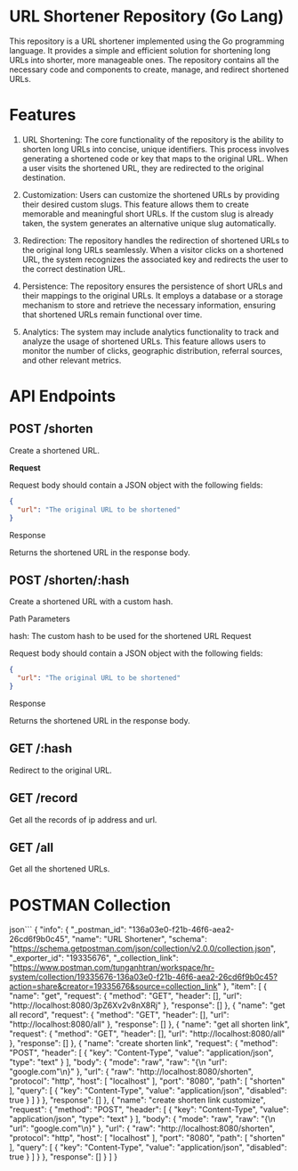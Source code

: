 # URL Shortener Repository (Go Lang)
This repository is a URL shortener implemented using the Go programming language. It provides a simple and efficient solution for shortening long URLs into shorter, more manageable ones. The repository contains all the necessary code and components to create, manage, and redirect shortened URLs.

# Features
1. URL Shortening: The core functionality of the repository is the ability to shorten long URLs into concise, unique identifiers. This process involves generating a shortened code or key that maps to the original URL. When a user visits the shortened URL, they are redirected to the original destination.

2. Customization: Users can customize the shortened URLs by providing their desired custom slugs. This feature allows them to create memorable and meaningful short URLs. If the custom slug is already taken, the system generates an alternative unique slug automatically.

3. Redirection: The repository handles the redirection of shortened URLs to the original long URLs seamlessly. When a visitor clicks on a shortened URL, the system recognizes the associated key and redirects the user to the correct destination URL.

4. Persistence: The repository ensures the persistence of short URLs and their mappings to the original URLs. It employs a database or a storage mechanism to store and retrieve the necessary information, ensuring that shortened URLs remain functional over time.

5. Analytics: The system may include analytics functionality to track and analyze the usage of shortened URLs. This feature allows users to monitor the number of clicks, geographic distribution, referral sources, and other relevant metrics.

# API Endpoints

## POST /shorten

Create a shortened URL.

**Request**

Request body should contain a JSON object with the following fields:

```json
{
  "url": "The original URL to be shortened"
}
```
Response

Returns the shortened URL in the response body.

## POST /shorten/:hash
Create a shortened URL with a custom hash.

Path Parameters

hash: The custom hash to be used for the shortened URL
Request

Request body should contain a JSON object with the following fields:

```json
{
  "url": "The original URL to be shortened"
}
```

Response

Returns the shortened URL in the response body.

## GET /:hash

Redirect to the original URL.


## GET /record

Get all the records of ip address and url.

## GET /all

Get all the shortened URLs.

# POSTMAN Collection

json```
{
	"info": {
		"_postman_id": "136a03e0-f21b-46f6-aea2-26cd6f9b0c45",
		"name": "URL Shortener",
		"schema": "https://schema.getpostman.com/json/collection/v2.0.0/collection.json",
		"_exporter_id": "19335676",
		"_collection_link": "https://www.postman.com/tunganhtran/workspace/hr-system/collection/19335676-136a03e0-f21b-46f6-aea2-26cd6f9b0c45?action=share&creator=19335676&source=collection_link"
	},
	"item": [
		{
			"name": "get",
			"request": {
				"method": "GET",
				"header": [],
				"url": "http://localhost:8080/3pZ6Xv2v8nX8Rj"
			},
			"response": []
		},
		{
			"name": "get all record",
			"request": {
				"method": "GET",
				"header": [],
				"url": "http://localhost:8080/all"
			},
			"response": []
		},
		{
			"name": "get all shorten link",
			"request": {
				"method": "GET",
				"header": [],
				"url": "http://localhost:8080/all"
			},
			"response": []
		},
		{
			"name": "create shorten link",
			"request": {
				"method": "POST",
				"header": [
					{
						"key": "Content-Type",
						"value": "application/json",
						"type": "text"
					}
				],
				"body": {
					"mode": "raw",
					"raw": "{\n    \"url\": \"google.com\"\n}"
				},
				"url": {
					"raw": "http://localhost:8080/shorten",
					"protocol": "http",
					"host": [
						"localhost"
					],
					"port": "8080",
					"path": [
						"shorten"
					],
					"query": [
						{
							"key": "Content-Type",
							"value": "application/json",
							"disabled": true
						}
					]
				}
			},
			"response": []
		},
		{
			"name": "create shorten link customize",
			"request": {
				"method": "POST",
				"header": [
					{
						"key": "Content-Type",
						"value": "application/json",
						"type": "text"
					}
				],
				"body": {
					"mode": "raw",
					"raw": "{\n    \"url\": \"google.com\"\n}"
				},
				"url": {
					"raw": "http://localhost:8080/shorten",
					"protocol": "http",
					"host": [
						"localhost"
					],
					"port": "8080",
					"path": [
						"shorten"
					],
					"query": [
						{
							"key": "Content-Type",
							"value": "application/json",
							"disabled": true
						}
					]
				}
			},
			"response": []
		}
	]
}
```
